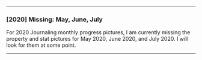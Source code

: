 ***

### [2020] Missing: May, June, July

For 2020 Journaling monthly progress pictures, I am currently missing the property and stat pictures for May 2020, June 2020, and July 2020. I will look for them at some point.

***

